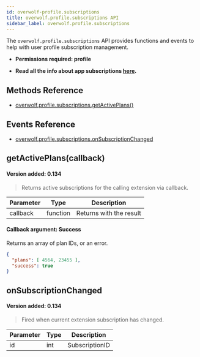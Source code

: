 ```yaml
---
id: overwolf-profile.subscriptions
title: overwolf.profile.subscriptions API
sidebar_label: overwolf.profile.subscriptions
---
```


The `overwolf.profile.subscriptions` API provides functions and events to help with user profile subscription management.

* **Permissions required: profile**

* **Read all the info about app subscriptions [here](../start/app-subscriptions).**

## Methods Reference

* [overwolf.profile.subscriptions.getActivePlans()](#getactiveplanscallback)

## Events Reference

* [overwolf.profile.subscriptions.onSubscriptionChanged](#onsubscriptionchanged)

## getActivePlans(callback)
#### Version added: 0.134

> Returns active subscriptions for the calling extension via callback.

Parameter | Type     | Description                                                                                        |
----------| ---------| -------------------------------------------------------------------------------------------------- |
callback  | function | Returns with the result                                                                            |   
 
#### Callback argument: Success

Returns an array of plan IDs, or an error.

```json
{
  "plans": [ 4564, 23455 ],
  "success": true
}
```

## onSubscriptionChanged
#### Version added: 0.134

> Fired when current extension subscription has changed.

Parameter | Type     | Description                                                                                        |
----------| ---------| -------------------------------------------------------------------------------------------------- |
id  | int | SubscriptionID                                                                             |   
